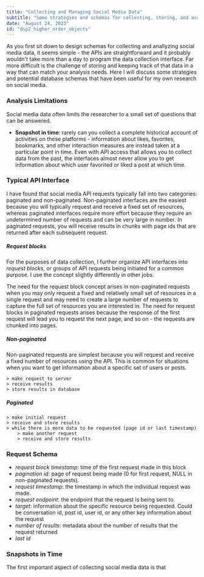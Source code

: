 ```yaml
---
title: "Collecting and Managing Social Media Data"
subtitle: "Some strategies and schemas for collecting, storing, and accessing data from social media platforms."
date: "August 24, 2023"
id: "dsp2_higher_order_objects"
---
```


As you first sit down to design schemas for collecting and anallyzing social media data, it seems simple - the APIs are straightforward and it probably wouldn't take more than a day to program the data collection interface. Far more difficult is the challenge of storing and keeping track of that data in a way that can match your analysis needs. Here I will discuss some strategies and potential database schemas that have been useful for my own research on social media.



### Analysis Limitations

Social media data often limits the researcher to a small set of questions that can be answered.

+ **Snapshot in time**: rarely can you collect a complete historical account of activities on these platforms - information about likes, favorites, bookmarks, and other interaction measures are instead taken at a particular point in time. Even with API access that allows you to collect data from the past, the interfaces almost never allow you to get information about which user favorited or liked a post at which time. 

### Typical API Interface

I have found that social media API requests typically fall into two categories: paginated and non-paginated. Non-paginated interfaces are the easiest because you will typically request and receive a fixed set of resources, whereas paginated interfaces require more effort because they require an undetermined number of requests and can be very large in number. In paginated requests, you will receive results in chunks with page ids that are returned after each subsequent request.


##### Request blocks

For the purposes of data collection, I further organize API interfaces into _request blocks_, or groups of API requests being initiated for a common purpose. I use the concept slightly differently in other jobs.

The need for the request block concept arises in non-paginated requests when you may only request a fixed and relatively small set of resources in a single request and may need to create a large number of requests to capture the full set of resources you are interested in. The need for request blocks in paginated requests arises because the response of the first request will lead you to request the next page, and so on - the requests are chunked into pages.


##### Non-paginated

Non-paginated requests are simplest because you will request and receive a fixed number of resources using the API. This is common for situations when you want to get information about a specific set of users or posts.

    > make request to server
    > receive results
    > store results in database

##### Paginated

    > make initial request
    > receive and store results
    > while there is more data to be requested (page id or last timestamp)
        > make another request
        > receive and store results


### Request Schema

+ _request block timestamp_: time of the first request made in this block
+ _pagination id_: page of request being made (0 for first request, NULL in non-paginated requests).
+ _request timestamp_: the timestamp in which the individual request was made.
+ _request endpoint_: the endpoint that the request is being sent to.
+ _target_: information about the specific resource being requested. Could be conversation id, post id, user id, or any other key information about the request
+ _number of results_: metadata about the number of results that the request returned
+ _last id_


### Snapshots in Time

The first important aspect of collecting social media data is that

